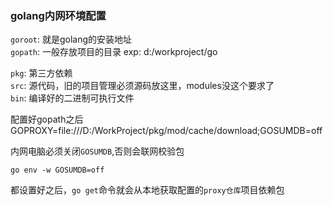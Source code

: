 ### golang内网环境配置
`goroot`: 就是golang的安装地址     
`gopath`: 一般存放项目的目录 exp: d:/workproject/go    
 
`pkg`: 第三方依赖  
`src`: 源代码，旧的项目管理必须源码放这里，modules没这个要求了   
`bin`: 编译好的二进制可执行文件


配置好gopath之后
GOPROXY=file:///D:/WorkProject/pkg/mod/cache/download;GOSUMDB=off

内网电脑必须关闭`GOSUMDB`,否则会联网校验包
```shell
go env -w GOSUMDB=off
```

都设置好之后，`go get`命令就会从本地获取配置的`proxy仓库`项目依赖包
